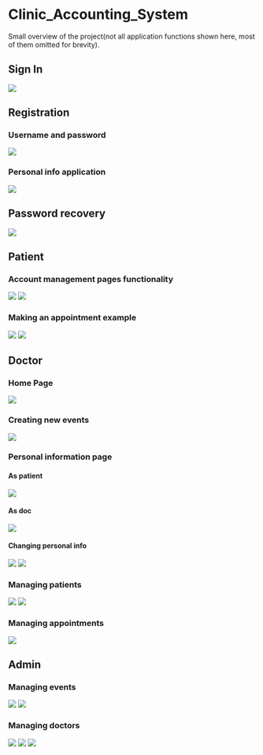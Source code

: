 # Clinic_Accounting_System

Small overview of the project(not all application functions shown here, most of them omitted for brevity).

## Sign In
![](Clinic_Accounting_System/src/test/java/test/results/screenshots/common/sign_in.jpg)

## Registration
### Username and password
![](Clinic_Accounting_System/src/test/java/test/results/screenshots/common/registration_u_p.jpg)
### Personal info application
![](Clinic_Accounting_System/src/test/java/test/results/screenshots/common/registration-pers_info_application.jpg)

## Password recovery
![](Clinic_Accounting_System/src/test/java/test/results/screenshots/common/pass_recovery-enter_username.jpg)

## Patient
### Account management pages functionality
![](Clinic_Accounting_System/src/test/java/test/results/screenshots/patient/doctorAndPatient-account_information_form.jpg)
![](Clinic_Accounting_System/src/test/java/test/results/screenshots/patient/doctorAndPatient-account_information_form_submission_result.jpg)
### Making an appointment example
![](Clinic_Accounting_System/src/test/java/test/results/screenshots/patient/patient-making_appointment_form.jpg)
![](Clinic_Accounting_System/src/test/java/test/results/screenshots/patient/patient-making_an_appointment_result.jpg)

## Doctor
### Home Page
![](Clinic_Accounting_System/src/test/java/test/results/screenshots/doctor/doctor-home_page.jpg)
### Creating new events
![](Clinic_Accounting_System/src/test/java/test/results/screenshots/doctor/doctor-add_new_event_form.jpg)
### Personal information page
#### As patient
![](Clinic_Accounting_System/src/test/java/test/results/screenshots/doctor/doctor-personal_information_as_a_patient.jpg)
#### As doc
![](Clinic_Accounting_System/src/test/java/test/results/screenshots/doctor/doctor-personal_information_as_a_doctor.jpg)
#### Changing personal info
![](Clinic_Accounting_System/src/test/java/test/results/screenshots/doctor/doctor-personal_information_form.jpg)
![](Clinic_Accounting_System/src/test/java/test/results/screenshots/doctor/doctor-personal_information_form_submission_result.jpg)
### Managing patients
![](Clinic_Accounting_System/src/test/java/test/results/screenshots/doctor/doctor-find_patient_medicalHistory_changing_form.jpg)
![](Clinic_Accounting_System/src/test/java/test/results/screenshots/doctor/doctor-find_patient_medicalHistory_changing_form_result.jpg)
### Managing appointments
![](Clinic_Accounting_System/src/test/java/test/results/screenshots/doctor/doctor-my_appointments_closing_appointment_form_submission_result.jpg)

## Admin
### Managing events
![](Clinic_Accounting_System/src/test/java/test/results/screenshots/admin/admin-events_creation_form.jpg)
![](Clinic_Accounting_System/src/test/java/test/results/screenshots/admin/admin-events_deletion.jpg)
### Managing doctors
![](Clinic_Accounting_System/src/test/java/test/results/screenshots/admin/admin-doctors_add_doctor_form.jpg)
![](Clinic_Accounting_System/src/test/java/test/results/screenshots/admin/admin-doctors_add_doctor_form_2.jpg)
![](Clinic_Accounting_System/src/test/java/test/results/screenshots/admin/admin-delete_doctor.jpg)











